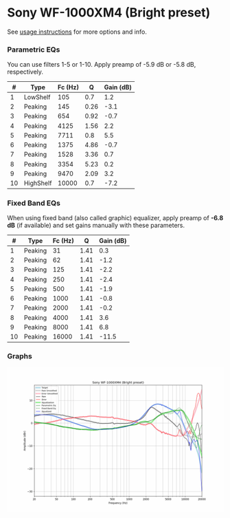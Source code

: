 # Sony WF-1000XM4 (Bright preset)
See [usage instructions](https://github.com/jaakkopasanen/AutoEq#usage) for more options and info.

### Parametric EQs
You can use filters 1-5 or 1-10. Apply preamp of -5.9 dB or -5.8 dB, respectively.

|   # | Type      |   Fc (Hz) |    Q |   Gain (dB) |
|-----|-----------|-----------|------|-------------|
|   1 | LowShelf  |       105 | 0.7  |         1.2 |
|   2 | Peaking   |       145 | 0.26 |        -3.1 |
|   3 | Peaking   |       654 | 0.92 |        -0.7 |
|   4 | Peaking   |      4125 | 1.56 |         2.2 |
|   5 | Peaking   |      7711 | 0.8  |         5.5 |
|   6 | Peaking   |      1375 | 4.86 |        -0.7 |
|   7 | Peaking   |      1528 | 3.36 |         0.7 |
|   8 | Peaking   |      3354 | 5.23 |         0.2 |
|   9 | Peaking   |      9470 | 2.09 |         3.2 |
|  10 | HighShelf |     10000 | 0.7  |        -7.2 |

### Fixed Band EQs
When using fixed band (also called graphic) equalizer, apply preamp of **-6.8 dB** (if available) and set gains manually with these parameters.

|   # | Type    |   Fc (Hz) |    Q |   Gain (dB) |
|-----|---------|-----------|------|-------------|
|   1 | Peaking |        31 | 1.41 |         0.3 |
|   2 | Peaking |        62 | 1.41 |        -1.2 |
|   3 | Peaking |       125 | 1.41 |        -2.2 |
|   4 | Peaking |       250 | 1.41 |        -2.4 |
|   5 | Peaking |       500 | 1.41 |        -1.9 |
|   6 | Peaking |      1000 | 1.41 |        -0.8 |
|   7 | Peaking |      2000 | 1.41 |        -0.2 |
|   8 | Peaking |      4000 | 1.41 |         3.6 |
|   9 | Peaking |      8000 | 1.41 |         6.8 |
|  10 | Peaking |     16000 | 1.41 |       -11.5 |

### Graphs
![](./Sony%20WF-1000XM4%20(Bright%20preset).png)
